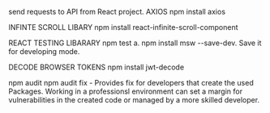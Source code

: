 send requests to API from React project.
AXIOS
npm install axios

INFINTE SCROLL LIBARY
npm install react-infinite-scroll-component

REACT TESTING LIBARARY
npm test a.
npm install msw --save-dev. Save it for developing mode.

DECODE BROWSER TOKENS
npm install jwt-decode

npm audit
npm audit fix - Provides fix for developers that create the used Packages.
Working in a professionsl environment can set a margin for vulnerabilities in the created code or managed by a more skilled developer.